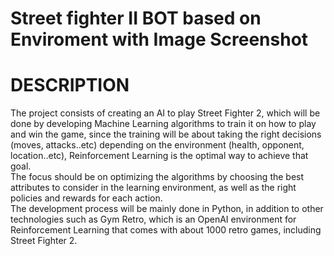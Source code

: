 # Street fighter II BOT based on Enviroment with Image Screenshot



# DESCRIPTION
The project consists of creating an AI to play Street Fighter 2, which will be done by developing Machine Learning algorithms to train it on how to play and win the game, since the training will be about taking the right decisions (moves, attacks..etc) depending on the environment (health, opponent, location..etc), Reinforcement Learning is the optimal way to achieve that goal.  
The focus should be on optimizing the algorithms by choosing the best attributes to consider in the learning environment, as well as the right policies and rewards for each action.  
The development process will be mainly done in Python, in addition to other technologies such as Gym Retro, which is an OpenAI environment for Reinforcement Learning that comes with about 1000 retro games, including Street Fighter 2.
